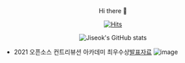 <div align=center>
Hi there 👋

[![Hits](https://hits.seeyoufarm.com/api/count/incr/badge.svg?url=https%3A%2F%2Fgithub.com%2ever0de)](https://hits.seeyoufarm.com)

![Jiseok's GitHub stats](https://github-readme-stats.vercel.app/api?username=ever0de&count_private=true&show_icons=true&theme=vision-friendly-dark)

</div>

- 2021 오픈소스 컨트리뷰션 아카데미 최우수상[발표자료](https://docs.google.com/presentation/d/1K8PUuzggpyy8fX16HseF_jQNTmsdvVnZ/edit?usp=sharing&ouid=113582753700427922598&rtpof=true&sd=true)
![image](https://user-images.githubusercontent.com/27040963/140035355-1c1cabb7-edfb-494e-99db-54a78b014f3e.png)


<!--
**ever0de/ever0de** is a ✨ _special_ ✨ repository because its `README.md` (this file) appears on your GitHub profile.

Here are some ideas to get you started:

- 🔭 I’m currently working on ...
- 🌱 I’m currently learning ...
- 👯 I’m looking to collaborate on ...
- 🤔 I’m looking for help with ...
- 💬 Ask me about ...
- 📫 How to reach me: ...
- 😄 Pronouns: ...
- ⚡ Fun fact: ...
-->
